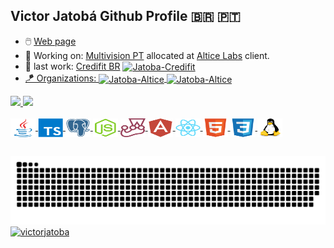## Victor Jatobá Github Profile 🇧🇷 🇵🇹

- 🖱️ [Web page](http://www.victorjatoba.com)
- 🔭 Working on: [Multivision PT](https://www.multivision.pt) allocated at [Altice Labs](https://www.alticelabs.com/) client.
- 🔭 last work: [Credifit BR](https://github.com/credifit-br) <a href="https://github.com/credifit-br"> <img align="center" alt="Jatoba-Credifit" height="20" width="20" src="https://avatars.githubusercontent.com/u/54555246?s=200&v=4">
- <div style="display: inline_block"> 🪁 Organizations: 
  <a href="https://github.com/AlticeLabsProjects"> <img align="center" alt="Jatoba-Altice" height="20" width="50" src="https://www.alticeusa.com/sites/default/files/Altice-horz-logo.png">
  <a href="https://www.multivision.pt/"> <img align="center" alt="Jatoba-Altice" height="20" width="25" src="https://anadesign.pt/wp-content/uploads/2020/02/logo-multivision.png">
  
<div>
  <a href="https://github.com/victorjatoba">
  <img height="180em" src="https://github-readme-stats.vercel.app/api?username=victorjatoba&show_icons=true&theme=dark&include_all_commits=true&count_private=true"/>
  <img height="180em" src="https://github-readme-stats.vercel.app/api/top-langs/?username=victorjatoba&layout=compact&langs_count=7&theme=dark"/>
</div>

<div style="display: inline_block"><br>
  <img align="center" alt="Jatoba-Java" height="30" width="40" src="https://raw.githubusercontent.com/devicons/devicon/master/icons/java/java-original.svg">
  <img align="center" alt="Jatoba-Ts" height="30" width="40" src="https://raw.githubusercontent.com/devicons/devicon/master/icons/typescript/typescript-plain.svg">
  <img align="center" alt="Jatoba-Postgres" height="30" width="40" src="https://raw.githubusercontent.com/devicons/devicon/master/icons/postgresql/postgresql-plain.svg">
  <img align="center" alt="Jatoba-Nodejs" height="30" width="40" src="https://raw.githubusercontent.com/devicons/devicon/master/icons/nodejs/nodejs-plain.svg">
  <img align="center" alt="Jatoba-Jest" height="30" width="40" src="https://raw.githubusercontent.com/devicons/devicon/master/icons/jest/jest-plain.svg">
  <img align="center" alt="Jatoba-Angular" height="30" width="40" src="https://raw.githubusercontent.com/devicons/devicon/master/icons/angularjs/angularjs-plain.svg">
  <img align="center" alt="Jatoba-React" height="30" width="40" src="https://raw.githubusercontent.com/devicons/devicon/master/icons/react/react-original.svg">
  <img align="center" alt="Jatoba-HTML" height="30" width="40" src="https://raw.githubusercontent.com/devicons/devicon/master/icons/html5/html5-original.svg">
  <img align="center" alt="Jatoba-CSS" height="30" width="40" src="https://raw.githubusercontent.com/devicons/devicon/master/icons/css3/css3-original.svg">
  <img align="center" alt="Jatoba-Linux" height="30" width="40" src="https://raw.githubusercontent.com/devicons/devicon/master/icons/linux/linux-original.svg">
</div>
  
##

<picture>
  <source media="(prefers-color-scheme: dark)" srcset="https://raw.githubusercontent.com/platane/platane/output/github-contribution-grid-snake-dark.svg">
  <source media="(prefers-color-scheme: light)" srcset="https://raw.githubusercontent.com/platane/platane/output/github-contribution-grid-snake.svg">
  <img alt="github contribution grid snake animation" src="https://raw.githubusercontent.com/platane/platane/output/github-contribution-grid-snake.svg">
</picture>

<img src="https://komarev.com/ghpvc/?username=victorjatoba&color=green" alt="victorjatoba" /> 
